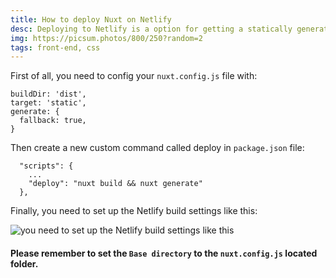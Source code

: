 ```yaml
---
title: How to deploy Nuxt on Netlify
desc: Deploying to Netlify is a option for getting a statically generated Nuxt.js site online quickly.
img: https://picsum.photos/800/250?random=2
tags: front-end, css
---
```

First of all, you need to config your `nuxt.config.js` file with:
```
buildDir: 'dist',
target: 'static',
generate: {
  fallback: true,
}
```
Then create a new custom command called deploy in `package.json` file:
```
  "scripts": {
    ...
    "deploy": "nuxt build && nuxt generate"
  },
```

Finally, you need to set up the Netlify build settings like this:

![you need to set up the Netlify build settings like this](https://www.lilengine.co/sites/default/files/inline-images/Screen%20Shot%202021-02-26%20at%205.06.30%20pm.png "Screenshot of code")

#### Please remember to set the `Base directory` to the `nuxt.config.js` located folder.

